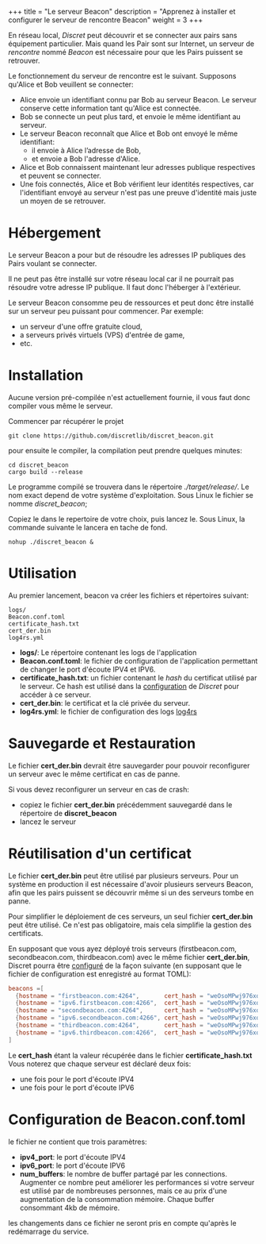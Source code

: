 +++
title = "Le serveur Beacon"
description = "Apprenez à installer et configurer le serveur de rencontre Beacon"
weight = 3
+++

En réseau local, *Discret* peut découvrir et se connecter aux pairs sans équipement particulier. 
Mais quand les Pair sont sur Internet, un serveur de *rencontre* nommé *Beacon* est nécessaire pour que les Pairs puissent se retrouver.

Le fonctionnement du serveur de rencontre est le suivant. Supposons qu'Alice et Bob veuillent se connecter:
- Alice envoie un identifiant connu par Bob au serveur Beacon. Le serveur conserve cette information tant qu'Alice est connectée.
- Bob se connecte un peut plus tard, et envoie le même identifiant au serveur.
- Le serveur Beacon reconnaît que Alice et Bob ont envoyé le même identifiant:
  - il envoie à Alice l’adresse de Bob,
  - et envoie a Bob l'adresse d'Alice.
- Alice et Bob connaissent maintenant leur adresses publique respectives et peuvent se connecter.
- Une fois connectés, Alice et Bob vérifient leur identités respectives, car l'identifiant envoyé au serveur n'est pas une preuve d'identité mais juste un moyen de se retrouver.

# Hébergement

Le serveur Beacon a pour but de résoudre les adresses IP publiques des Pairs voulant se connecter. 

Il ne peut pas être installé sur votre réseau local car il ne pourrait pas résoudre votre adresse IP publique. Il faut donc l'héberger à l'extérieur.

Le serveur Beacon consomme peu de ressources et peut donc être installé sur un serveur peu puissant pour commencer. Par exemple:
- un serveur d'une offre gratuite cloud,
- a serveurs privés virtuels (VPS) d'entrée de game,
- etc.

# Installation

Aucune version pré-compilée n'est actuellement fournie, il vous faut donc compiler vous même le serveur.

Commencer par récupérer le projet
```
git clone https://github.com/discretlib/discret_beacon.git
```

pour ensuite le compiler, la compilation peut prendre quelques minutes:
```
cd discret_beacon
cargo build --release
```

Le programme compilé se trouvera dans le répertoire *./target/release/*. Le nom exact depend de votre système d'exploitation. 
Sous Linux le fichier se nomme *discret_beacon*;

Copiez le dans le repertoire de votre choix, puis lancez le. Sous Linux, la commande suivante le lancera en tache de fond.
```
nohup ./discret_beacon &
```

# Utilisation
Au premier lancement, beacon va créer les fichiers et répertoires suivant:

```
logs/
Beacon.conf.toml  
certificate_hash.txt  
cert_der.bin
log4rs.yml
```

- **logs/**: Le répertoire contenant les logs de l'application
- **Beacon.conf.toml**: le fichier de configuration de l'application permettant de changer le port d'écoute IPV4 et IPV6.
- **certificate_hash.txt**: un fichier contenant le *hash* du certificat utilisé par le serveur. Ce hash est utilisé dans la [configuration](@/learn/configuration/configuration.fr.md) de *Discret* pour accéder à ce serveur. 
- **cert_der.bin**: le certificat et la clé privée du serveur.
- **log4rs.yml**: le fichier de configuration des logs [log4rs](https://docs.rs/log4rs/latest/log4rs/)

# Sauvegarde et Restauration

Le fichier **cert_der.bin** devrait être sauvegarder pour pouvoir reconfigurer un serveur avec le même certificat en cas de panne.

Si vous devez reconfigurer un serveur en cas de crash:
- copiez le fichier **cert_der.bin** précédemment sauvegardé dans le répertoire de **discret_beacon**
- lancez le serveur


# Réutilisation d'un certificat
Le fichier **cert_der.bin** peut être utilisé par plusieurs serveurs.
Pour un système en production il est nécessaire d'avoir plusieurs serveurs Beacon, afin que les pairs puissent se découvrir même si un des serveurs tombe en panne. 

Pour simplifier le déploiement de ces serveurs, un seul fichier **cert_der.bin** peut être utilisé. Ce n'est pas obligatoire, mais cela simplifie la gestion des certificats.

En supposant que vous ayez déployé trois serveurs (firstbeacon.com, secondbeacon.com, thirdbeacon.com) avec le même fichier **cert_der.bin**, Discret pourra être [configuré](@/learn/configuration/configuration.fr.md) de la façon suivante (en supposant que le fichier de configuration est enregistré au format TOML):

```toml 
beacons =[
  {hostname = "firstbeacon.com:4264",       cert_hash = "weOsoMPwj976xqxRvLElsbb-gijWWn0netOtgPflZnk"},
  {hostname = "ipv6.firstbeacon.com:4266",  cert_hash = "weOsoMPwj976xqxRvLElsbb-gijWWn0netOtgPflZnk"},
  {hostname = "secondbeacon.com:4264",      cert_hash = "weOsoMPwj976xqxRvLElsbb-gijWWn0netOtgPflZnk"},
  {hostname = "ipv6.secondbeacon.com:4266", cert_hash = "weOsoMPwj976xqxRvLElsbb-gijWWn0netOtgPflZnk"},
  {hostname = "thirdbeacon.com:4264",       cert_hash = "weOsoMPwj976xqxRvLElsbb-gijWWn0netOtgPflZnk"},
  {hostname = "ipv6.thirdbeacon.com:4266",  cert_hash = "weOsoMPwj976xqxRvLElsbb-gijWWn0netOtgPflZnk"},
]
```

Le **cert_hash** étant la valeur récupérée dans le fichier **certificate_hash.txt**
Vous noterez que chaque serveur est déclaré deux fois: 
- une fois pour le port d'écoute IPV4 
- une fois pour le port d'écoute IPV6

# Configuration de Beacon.conf.toml 

le fichier ne contient que trois paramètres:
- **ipv4_port**: le port d'écoute IPV4
- **ipv6_port**: le port d'écoute IPV6
- **num_buffers**: le nombre de buffer partagé par les connections. Augmenter ce nombre peut améliorer les performances si votre serveur est utilisé par de nombreuses personnes, mais ce au prix d'une augmentation de la consommation mémoire. Chaque buffer consommant 4kb de mémoire.

les changements dans ce fichier ne seront pris en compte qu'après le redémarrage du service.  


